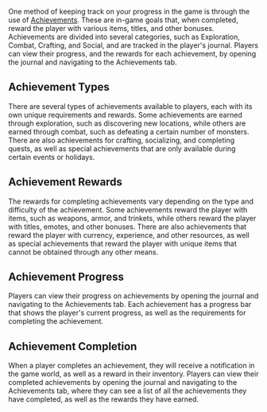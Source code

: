 One method of keeping track on your progress in the game is through the use of [Achievements](https://eternal-damnation.com/achievements.php). These are in-game goals that, when completed, reward the player with various items, titles, and other bonuses. Achievements are divided into several categories, such as Exploration, Combat, Crafting, and Social, and are tracked in the player's journal. Players can view their progress, and the rewards for each achievement, by opening the journal and navigating to the Achievements tab.

## Achievement Types

There are several types of achievements available to players, each with its own unique requirements and rewards. Some achievements are earned through exploration, such as discovering new locations, while others are earned through combat, such as defeating a certain number of monsters. There are also achievements for crafting, socializing, and completing quests, as well as special achievements that are only available during certain events or holidays.

## Achievement Rewards

The rewards for completing achievements vary depending on the type and difficulty of the achievement. Some achievements reward the player with items, such as weapons, armor, and trinkets, while others reward the player with titles, emotes, and other bonuses. There are also achievements that reward the player with currency, experience, and other resources, as well as special achievements that reward the player with unique items that cannot be obtained through any other means.

## Achievement Progress

Players can view their progress on achievements by opening the journal and navigating to the Achievements tab. Each achievement has a progress bar that shows the player's current progress, as well as the requirements for completing the achievement.

## Achievement Completion

When a player completes an achievement, they will receive a notification in the game world, as well as a reward in their inventory. Players can view their completed achievements by opening the journal and navigating to the Achievements tab, where they can see a list of all the achievements they have completed, as well as the rewards they have earned.

